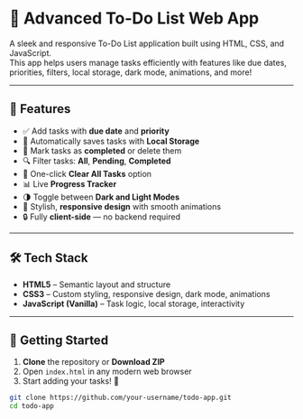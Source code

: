 # 📝 Advanced To-Do List Web App

A sleek and responsive To-Do List application built using HTML, CSS, and JavaScript.  
This app helps users manage tasks efficiently with features like due dates, priorities, filters, local storage, dark mode, animations, and more!

---

## 🌟 Features

- ✅ Add tasks with **due date** and **priority**
- 🔄 Automatically saves tasks with **Local Storage**
- 🎯 Mark tasks as **completed** or delete them
- 🔍 Filter tasks: **All**, **Pending**, **Completed**
- 🧼 One-click **Clear All Tasks** option
- 📊 Live **Progress Tracker**
- 🌗 Toggle between **Dark and Light Modes**
- 💅 Stylish, **responsive design** with smooth animations
- 🔒 Fully **client-side** — no backend required

---

## 🛠️ Tech Stack

- **HTML5** – Semantic layout and structure  
- **CSS3** – Custom styling, responsive design, dark mode, animations  
- **JavaScript (Vanilla)** – Task logic, local storage, interactivity  

---

## 🚀 Getting Started

1. **Clone** the repository or **Download ZIP**
2. Open `index.html` in any modern web browser
3. Start adding your tasks! 🎉

```bash
git clone https://github.com/your-username/todo-app.git
cd todo-app
